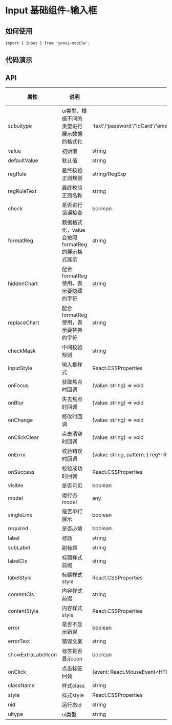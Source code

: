 # Input 基础组件-输入框
## 如何使用

```
import { Input } from 'yonui-mobile';

```

## 代码演示


## API

属性 | 说明 | 类型 | 默认值 | 必选
----|-----|------|------|------
subuitype | ui类型，根据不同的类型进行展示数据的格式化 | 'text'/'password'/'idCard'/'email'/'ipAddress'/'bankCard16'/'bankCard19'/'customized'/'' | 无 | false
value | 初始值 | string | 无 | false
defaultValue | 默认值 | string | 无 | false
regRule | 最终校验正则规则 | string/RegExp | 无 | false
regRuleText | 最终校验正则名称 | string | 无 | false
check | 是否进行错误检查 | boolean | true | false
formatReg | 数据格式化，value会按照formatReg的展示格式展示 | string | 无 | false
hiddenChart | 配合formatReg使用，表示要隐藏的字符 | string | '' | false
replaceChart | 配合formatReg使用，表示要替换的字符 | string | '' | false
checkMask | 中间校验规则 | string | 无 | false
inputStyle | 输入框样式 | React.CSSProperties | 无 | false
onFocus | 获取焦点时回调 | (value: string) => void | 无 | false
onBlur | 失去焦点时回调 | (value: string) => void | 无 | false
onChange | 修改时回调 | (value: string) => void | 无 | false
onClickClear | 点击清空时回调 | (value: string) => void | 无 | false
onError | 校验错误时回调 | (value: string, pattern: { reg?: RegExp, text?: string }) => void | 无 | false
onSuccess | 校验成功时回调 | React.CSSProperties | 无 | false
visible | 是否可见 | boolean | true | false
model | 运行态model | any | 无 | false
singleLine | 是否单行展示 | boolean | false | false
required | 是否必填 | boolean | false | false
label | 标题 | string | '' | false
subLabel | 副标题 | string | '' | false
labelCls | 标题样式前缀 | string | 无 | false
labelStyle | 标题样式style | React.CSSProperties | 无 | false
contentCls | 内容样式前缀 | string | 无 | false
contentStyle | 内容样式style | React.CSSProperties | 无 | false
error | 是否不显示错误 | boolean | false | false
errorText | 错误文案 | string | 无 | false
showExtraLabelIcon | 标签是否显示icon | boolean | false | false
onClick | 点击标签回调 | (event: React.MouseEvent<HTMLDivElement, MouseEvent>) => void | 无 | false
className | 样式class | string | 无 | false
style | 样式style | React.CSSProperties | 无 | false
nid | 运行态id | string | 无 | false
uitype | ui类型 | string | 无 | false
